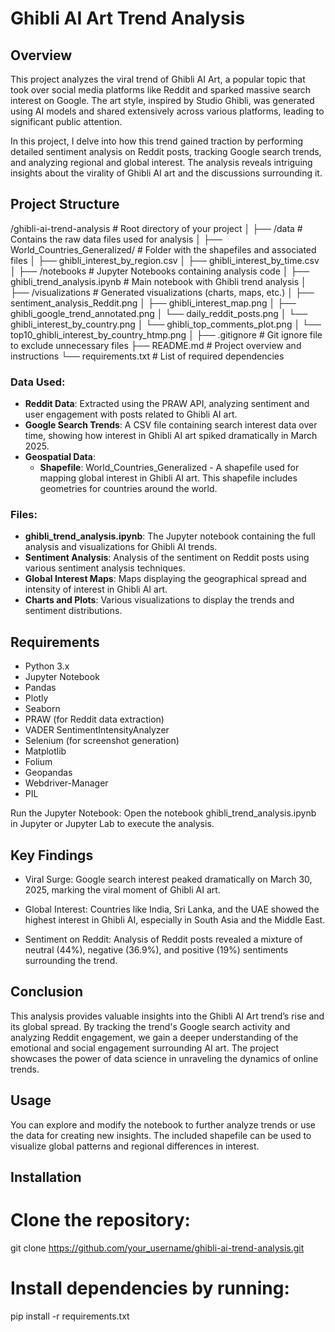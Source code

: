 # Ghibli AI Art Trend Analysis

## Overview
This project analyzes the viral trend of Ghibli AI Art, a popular topic that took over social media platforms like Reddit and sparked massive search interest on Google. The art style, inspired by Studio Ghibli, was generated using AI models and shared extensively across various platforms, leading to significant public attention.

In this project, I delve into how this trend gained traction by performing detailed sentiment analysis on Reddit posts, tracking Google search trends, and analyzing regional and global interest. The analysis reveals intriguing insights about the virality of Ghibli AI art and the discussions surrounding it.

## Project Structure

/ghibli-ai-trend-analysis  # Root directory of your project
│
├── /data  # Contains the raw data files used for analysis
│   ├── World_Countries_Generalized/  # Folder with the shapefiles and associated files
│   ├── ghibli_interest_by_region.csv
│   ├── ghibli_interest_by_time.csv
│
├── /notebooks  # Jupyter Notebooks containing analysis code
│   ├── ghibli_trend_analysis.ipynb  # Main notebook with Ghibli trend analysis
│
├── /visualizations  # Generated visualizations (charts, maps, etc.)
│   ├── sentiment_analysis_Reddit.png
│   ├── ghibli_interest_map.png
│   ├── ghibli_google_trend_annotated.png
│   └── daily_reddit_posts.png
│   └── ghibli_interest_by_country.png
│   └── ghibli_top_comments_plot.png
│   └── top10_ghibli_interest_by_country_htmp.png
│
├── .gitignore  # Git ignore file to exclude unnecessary files
├── README.md  # Project overview and instructions
└── requirements.txt  # List of required dependencies


### Data Used:

- **Reddit Data**: Extracted using the PRAW API, analyzing sentiment and user engagement with posts related to Ghibli AI art.
- **Google Search Trends**: A CSV file containing search interest data over time, showing how interest in Ghibli AI art spiked dramatically in March 2025.
- **Geospatial Data**: 
  - **Shapefile**: World_Countries_Generalized - A shapefile used for mapping global interest in Ghibli AI art. This shapefile includes geometries for countries around the world.

### Files:

- **ghibli_trend_analysis.ipynb**: The Jupyter notebook containing the full analysis and visualizations for Ghibli AI trends.
- **Sentiment Analysis**: Analysis of the sentiment on Reddit posts using various sentiment analysis techniques.
- **Global Interest Maps**: Maps displaying the geographical spread and intensity of interest in Ghibli AI art.
- **Charts and Plots**: Various visualizations to display the trends and sentiment distributions.


## Requirements
- Python 3.x
- Jupyter Notebook
- Pandas
- Plotly
- Seaborn
- PRAW (for Reddit data extraction)
- VADER SentimentIntensityAnalyzer
- Selenium (for screenshot generation)
- Matplotlib
- Folium
- Geopandas
- Webdriver-Manager
- PIL

Run the Jupyter Notebook: Open the notebook ghibli_trend_analysis.ipynb in Jupyter or Jupyter Lab to execute the analysis.

## Key Findings
- Viral Surge: Google search interest peaked dramatically on March 30, 2025, marking the viral moment of Ghibli AI art.

- Global Interest: Countries like India, Sri Lanka, and the UAE showed the highest interest in Ghibli AI, especially in South Asia and the Middle East.

- Sentiment on Reddit: Analysis of Reddit posts revealed a mixture of neutral (44%), negative (36.9%), and positive (19%) sentiments surrounding the trend.

## Conclusion
This analysis provides valuable insights into the Ghibli AI Art trend’s rise and its global spread. By tracking the trend's Google search activity and analyzing Reddit engagement, we gain a deeper understanding of the emotional and social engagement surrounding AI art. The project showcases the power of data science in unraveling the dynamics of online trends.

## Usage
You can explore and modify the notebook to further analyze trends or use the data for creating new insights. The included shapefile can be used to visualize global patterns and regional differences in interest.

## Installation

# Clone the repository:
git clone https://github.com/your_username/ghibli-ai-trend-analysis.git


# Install dependencies by running:
   pip install -r requirements.txt


